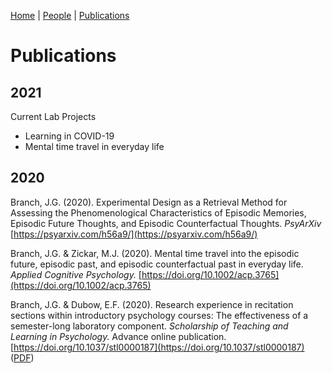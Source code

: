 [Home](https://jaredbranch.github.io/) | [People](https://jaredbranch.github.io/lab) | [Publications](https://jaredbranch.github.io/research) 
# Publications
## 2021

Current Lab Projects
* Learning in COVID-19
* Mental time travel in everyday life

## 2020

Branch, J.G. (2020). Experimental Design as a Retrieval Method for Assessing the Phenomenological Characteristics of Episodic Memories, Episodic Future Thoughts, and Episodic Counterfactual Thoughts. *PsyArXiv* [https://psyarxiv.com/h56a9/](https://psyarxiv.com/h56a9/)

Branch, J.G. & Zickar, M.J. (2020). Mental time travel into the episodic future, episodic past, and episodic counterfactual past in everyday life. *Applied Cognitive Psychology.*  [https://doi.org/10.1002/acp.3765](https://doi.org/10.1002/acp.3765)

Branch, J.G. & Dubow, E.F. (2020). Research experience in recitation sections within introductory psychology courses: The effectiveness of a semester-long laboratory component. *Scholarship of Teaching and Learning in Psychology.* Advance online publication. [https://doi.org/10.1037/stl0000187](https://doi.org/10.1037/stl0000187) ([PDF](BranchDubow2020.pdf))
